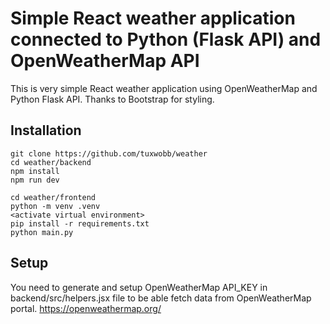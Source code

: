 # Simple React weather application connected to Python (Flask API) and OpenWeatherMap API

This is very simple React weather application using OpenWeatherMap and Python Flask API. Thanks to Bootstrap for styling.

## Installation

```
git clone https://github.com/tuxwobb/weather
cd weather/backend
npm install
npm run dev
```

```
cd weather/frontend
python -m venv .venv
<activate virtual environment>
pip install -r requirements.txt
python main.py
```

## Setup

You need to generate and setup OpenWeatherMap API_KEY in backend/src/helpers.jsx file to be able fetch data from OpenWeatherMap portal.
https://openweathermap.org/
